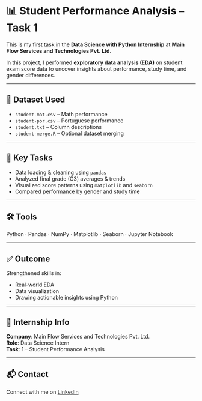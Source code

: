 # 📊 Student Performance Analysis – Task 1

This is my first task in the **Data Science with Python Internship** at **Main Flow Services and Technologies Pvt. Ltd.**

In this project, I performed **exploratory data analysis (EDA)** on student exam score data to uncover insights about performance, study time, and gender differences.

---

## 📁 Dataset Used
- `student-mat.csv` – Math performance
- `student-por.csv` – Portuguese performance
- `student.txt` – Column descriptions
- `student-merge.R` – Optional dataset merging

---

## 📌 Key Tasks
- Data loading & cleaning using `pandas`
- Analyzed final grade (G3) averages & trends
- Visualized score patterns using `matplotlib` and `seaborn`
- Compared performance by gender and study time

---

## 🛠 Tools
Python · Pandas · NumPy · Matplotlib · Seaborn · Jupyter Notebook

---

## ✅ Outcome
Strengthened skills in:
- Real-world EDA
- Data visualization
- Drawing actionable insights using Python

---

## 📅 Internship Info
**Company**: Main Flow Services and Technologies Pvt. Ltd.  
**Role**: Data Science Intern  
**Task**: 1 – Student Performance Analysis

---

## 📬 Contact
Connect with me on [LinkedIn](https://www.linkedin.com/in/kundan98267/)
